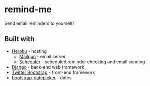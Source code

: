 remind-me
=========
Send email reminders to yourself!

Built with
---------
* [Heroku](http://www.heroku.com/) - hosting
  * [Mailgun](https://addons.heroku.com/mailgun) - email server
  * [Scheduler](https://addons.heroku.com/scheduler) - scheduled reminder checking and email sending
* [Django](https://www.djangoproject.com/) - back-end web framework
* [Twitter Bootstrap](http://twitter.github.com/bootstrap/) - front-end framework
* [bootstrap-datepicker](https://github.com/eternicode/bootstrap-datepicker) - dates